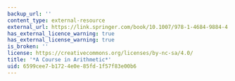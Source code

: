 ```yaml
---
backup_url: ''
content_type: external-resource
external_url: https://link.springer.com/book/10.1007/978-1-4684-9884-4
has_external_licence_warning: true
has_external_license_warning: true
is_broken: ''
license: https://creativecommons.org/licenses/by-nc-sa/4.0/
title: '*A Course in Arithmetic*'
uid: 6599cee7-b172-4e0e-85fd-1f57f83e00b6
---
```

